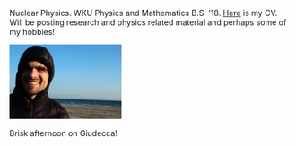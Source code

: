 Nuclear Physics. WKU Physics and Mathematics B.S. '18. [Here](/files/CV_for_freshers(12).pdf) is my CV. Will be posting research and physics related material and perhaps some of my hobbies!

<img src="/files/IMG-0450.JPG" width="200" />

Brisk afternoon on Giudecca!

